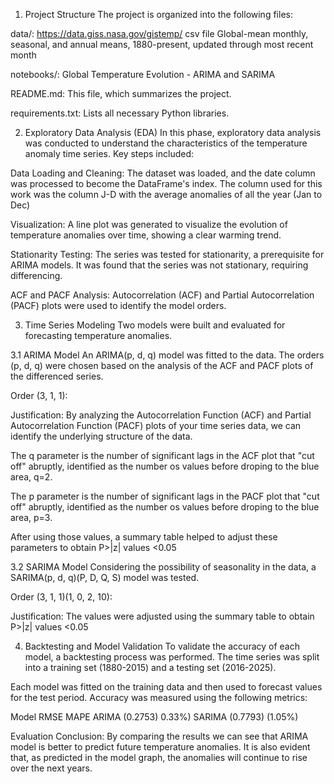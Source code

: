 1. Project Structure
The project is organized into the following files:

data/: https://data.giss.nasa.gov/gistemp/
       csv file Global-mean monthly, seasonal, and annual means, 1880-present, updated through most recent month

notebooks/: Global Temperature Evolution - ARIMA and SARIMA

README.md: This file, which summarizes the project.

requirements.txt: Lists all necessary Python libraries.

2. Exploratory Data Analysis (EDA)
In this phase, exploratory data analysis was conducted to understand the characteristics of the temperature anomaly time series. Key steps included:

Data Loading and Cleaning: The dataset was loaded, and the date column was processed to become the DataFrame's index. The column used for this work was the column J-D with the average anomalies of all the year (Jan to Dec)

Visualization: A line plot was generated to visualize the evolution of temperature anomalies over time, showing a clear warming trend.

Stationarity Testing: The series was tested for stationarity, a prerequisite for ARIMA models. It was found that the series was not stationary, requiring differencing.

ACF and PACF Analysis: Autocorrelation (ACF) and Partial Autocorrelation (PACF) plots were used to identify the model orders.

3. Time Series Modeling
Two models were built and evaluated for forecasting temperature anomalies.

3.1 ARIMA Model
An ARIMA(p, d, q) model was fitted to the data. The orders (p, d, q) were chosen based on the analysis of the ACF and PACF plots of the differenced series.

Order (3, 1, 1):

Justification: By analyzing the Autocorrelation Function (ACF) and Partial Autocorrelation Function (PACF) plots of your time series data, we can identify the underlying structure of the data.

The q parameter is the number of significant lags in the ACF plot that "cut off" abruptly, identified as the number os values before droping to the blue area, q=2.

The p parameter is the number of significant lags in the PACF plot that "cut off" abruptly, identified as the number os values before droping to the blue area, p=3.

After using those values, a summary table helped to adjust these parameters to obtain P>|z| values <0.05

3.2 SARIMA Model
Considering the possibility of seasonality in the data, a SARIMA(p, d, q)(P, D, Q, S) model was tested.

Order (3, 1, 1)(1, 0, 2, 10):

Justification: The values were adjusted using the summary table to obtain P>|z| values <0.05

4. Backtesting and Model Validation
To validate the accuracy of each model, a backtesting process was performed. The time series was split into a training set (1880-2015) and a testing set (2016-2025).

Each model was fitted on the training data and then used to forecast values for the test period. Accuracy was measured using the following metrics:

Model	RMSE	MAPE
ARIMA	(0.2753)	0.33%)
SARIMA	(0.7793)	(1.05%)

Evaluation Conclusion: By comparing the results we can see that ARIMA model is better to predict future temperature anomalies.
It is also evident that, as predicted in the model graph, the anomalies will continue to rise over the next years.
